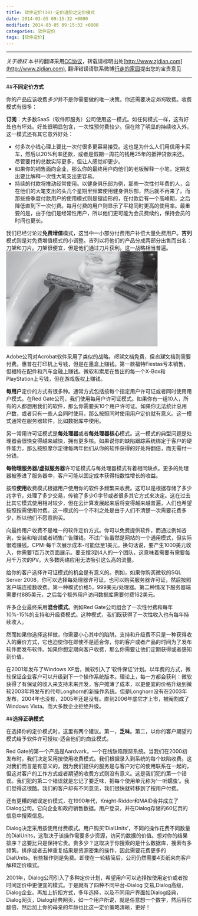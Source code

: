 ```yaml
---
title: 软件定价(10)-定价进阶之定价模式
date: 2014-03-05 09:15:32 +0800
modified: 2014-03-05 09:15:32 +0800
categories: 软件定价
tags: [软件定价]
---
```


-----

*关于版权*
本书的翻译采用[CC协议](creativecommons.org/licenses/by-nc-sa/2.5/cn/‎)，转载请标明出处[http://www.zjdian.com](http://www.zjdian.com), 翻译错误请联系微博[行走的家园](http://weibo.com/walkinghome)提出您的宝贵意见

-----

##**不同定价方式**

你的产品应该收费*多少*并不是你需要做的唯一决策。你还需要决定*如何*收费。收费模式有很多：

**订阅**：大多数SaaS（软件即服务）公司使用这一模式。如任何模式一样，这有好处也有坏处。好处很明显包含，一次性预付费较少。但在除了明显的持续收入外，这一模式还有其它意外好处：

+ 付多次小钱心理上要比一次付很多更容易接受。这也是为什么人们用信用卡买车，然后以20%利率还款，或者是假期一周花的钱用25年的抵押贷款来还。尽管要付的总数实际更多，但让人感觉却更少。
+ 如果你的销售面向企业，那么你的最终用户向他们的老板解释一小笔，定期支出要比解释一次性大笔支出更容易。
+ 持续的付款将推动经常使用。以健身俱乐部为例，那些一次性付年费的人，会在他们的大笔支出的头几个星期里频繁使用健身俱乐部，然后就不再来了。而那些按季度付款用户的使用模式则是锯齿形的，在付款后有一个高峰期，之后降低直到下一次付费。每月付费的用户则显示了平稳同时更高的使用率。最重要的是，由于他们是经常性用户，所以他们更可能为会员费续约，保持会员的时间也更长。

我们已经讨论过**免费增值**模式，这当中一小部分付费用户补偿大量免费用户。**吉列**模式则是对免费增值模式的小调整。吉列以将他们的产品分成两部分出售而出名：刀架和刀片。刀架很便宜，但是他们通过刀片获利。这一战略相当普遍。
![](/images/swpricing/chp4/9.png)

Adobe公司对Acrobat软件采用了类似的战略。*阅读*文档免费，但*创建*文档则需要付费。惠普在打印机上亏钱，但是在墨盒上赚钱。第一款福特Fiestas亏本销售，但福特在配件和汽车金融上赚钱。微软和索尼在售出的每一个X-Box和PlayStation上亏钱，但在游戏版权上赚钱。

**每用户**定价的方式有很多种。通常方式包括按每个指定用户许可证或者同时使用用户模式。在Red Gate公司，我们使用每用户许可证模式。如果你有一组10人，所有的人都想用我们的软件，那么你需要买10个用户许可证。如果你无法统计总用户数，或者只有一些人会同时使用，那么按照同时使用用户定价就有意义。这一模式通常在服务器软件，比如数据库中使用。

另一常用许可证模式是**每处理器**或者**每处理器核心**模式。这一模式的典型问题是处理器会很快变得越来越快，拥有更多核。如果说你的缺陷跟踪系统绑定于客户的硬件能力，那么按照摩尔定律每两年他们从你的软件获得的好处将翻倍，而无需付一分钱。

**每物理服务器/虚拟服务器**许可证模式与每处理器模式有着相同缺点。更多的处理器被塞进了服务器中，客户可能以固定成本获得指数性增长的收益。

按照**使用**收费模式根据用户使用你的软件多频繁来收费。这可以是根据存储了多少兆字节，处理了多少交易，传输了多少G字节或者很多其它方式来决定。这在过去比其它模式使用相对较少，但在云计算发展起来后将变得越来越普遍，人们也希望按照按需使用付费。这一模式的一个不利之处是由于人们不清楚一次需要花费多少，所以他们不愿意购买。

向最终用户收费不是唯一的软件定价方式。你可以免费提供软件，而通过例如咨询，安装和培训或者销售广告赚钱。不过广告虽然是网站的一个通用模式，但实际很难赚钱。CPM-每千次展示成本-可能低至1美元。换句话说，要产生1000美元收入，你需要1百万次页面展示。要支撑3到4人的一个团队，这意味着需要有需要每月千万次的PV。大多数网络应用无法吸引这么高的流量。

给你的客户选择许可证模式的机会是有意义的。例如，如果你购买微软的SQL Server 2008，你可以选择每处理器许可证，也可以购买服务器许可证，然后按照客户端连接数收费。第一种模式价格5，999美元/处理器。第二种情况下服务器端需要付885美元，之后每个额外用户访问数据库需要付费162美元。

许多企业最终采用**混合模式**。例如Red Gate公司组合了一次性付费和每年10%-15%的支持和升级费模式。这种模式，我们既获得了一次性收入也有每年持续收入。

然而如果你选择这样做，你需要小心其中的陷阱。支持和升级费不只是一种获得收入的廉价方式，它也迫使你在即使不是适合你，你的客户或者产品的时间为了发布软件而发布软件。如果你想定期向客户收费，那么你需要让他们定期获得或者感知到价值。

在2001年发布了Windows XP后，微软引入了‘软件保证’计划。以年费的方式，微软保证企业客户可以升级到下一个操作系统版本。理论上，每一方都会获利：微软获得了有保证的收入来支持未来开发，客户摊薄了成本，以更便宜的价格升级到微软2003年将发布的代号Longhorn的新操作系统。但是Longhorn没有在2003年发布，2004年也没有，2005年还是没有。直到2006年底它才上市，被阉割成了Windows Vista。而大多数企业拒绝升级。

##**选择正确模式**

在选择你的定价模式时，这里有两个建议。第一，**乏味**。第二，以你的客户期望的模式给予软件许可授权-适合他们的商业模式。

Red Gate的第一个产品是Aardvark，一个在线缺陷跟踪系统。当我们在2000初发布时，我们决定采用按使用收费模式。我们根据录入到系统的每个缺陷收费。这对我们而言是有意义的，因为我们提供的服务是与客户对它的使用联系在一起的，但这对客户的工作方式或者期望的收费方式则没有意义。这是我们犯的第一个错误。我们犯的第二个错误就是忘记了要乏味，把每个使用单元称为‘一听蠕虫’。我们觉得这很酷。我们的客户却有不同意见，我们很快就转移到了按用户付费。

还有更糟的错误定价模式，在1990年代，Knight-Ridder和MAID合并成立了Dialog公司。它向企业和政府销售数据。用户登录，并在Dialog存储的60亿页的信息中搜索信息。

Dialog决定采用按使用付费模式。用户购买‘DialUnits’，不同的操作花费不同数量的DialUnits，这取决于该操作需要多少资源，访问的数据的价值。想对你的结果排序？这要比只是保持它贵。贵多少？这取决于你搜索的是什么数据库，搜索有多频繁。排序或者去掉重复结果是资源密集的操作，因此需要花费更多的DialUnits。有些操作则是免费。即使在一轮精简后，公司仍然需要4页纸来向客户解释定价模式。

2001年，Dialog公司引入了多种定价计划，希望用户可以选择按使用定价或者按时间定价中更便宜的模式。于是就有了四种不同平台-Dialog 交易,Dialog高级，Dialog企业。再加上折扣方式，多年选择，以及不同用户界面如Dialog经典，Dialog网页，Dialog经典网页，如一个用户所说，就是任意想一个数字，然后将它翻倍，然后加上你的母亲的年龄也比这一定价策略清晰，更好！

